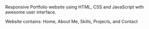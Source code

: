 Responsive Portfolio website using HTML, CSS and JavaScript with awesome user interface.



Website contains:
Home, 
About Me, 
Skills, 
Projects, and 
Contact 
